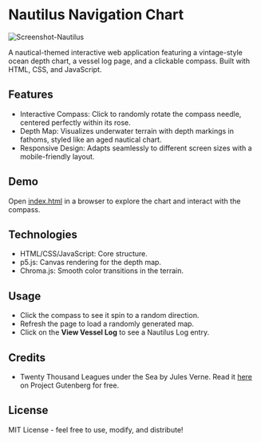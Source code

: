 # Nautilus Navigation Chart

<img alt="Screenshot-Nautilus" src="https://github.com/user-attachments/assets/2bd11dd4-39a1-41a5-8cba-ca6982ce26c0" />



A nautical-themed interactive web application featuring a vintage-style ocean depth chart, a vessel log page, and a clickable compass. Built with HTML, CSS, and JavaScript.

## Features
* Interactive Compass: Click to randomly rotate the compass needle, centered perfectly within its rose.
* Depth Map: Visualizes underwater terrain with depth markings in fathoms, styled like an aged nautical chart.
* Responsive Design: Adapts seamlessly to different screen sizes with a mobile-friendly layout.

## Demo
Open [index.html](https://edisedis777.github.io/Nautilus-Chart/) in a browser to explore the chart and interact with the compass.

## Technologies
* HTML/CSS/JavaScript: Core structure.
* p5.js: Canvas rendering for the depth map.
* Chroma.js: Smooth color transitions in the terrain.

## Usage
* Click the compass to see it spin to a random direction.
* Refresh the page to load a randomly generated map. 
* Click on the **View Vessel Log** to see a Nautilus Log entry. 

## Credits
* Twenty Thousand Leagues under the Sea by Jules Verne. Read it [here](https://www.gutenberg.org/ebooks/164) on Project Gutenberg for free. 

## License
MIT License - feel free to use, modify, and distribute!
